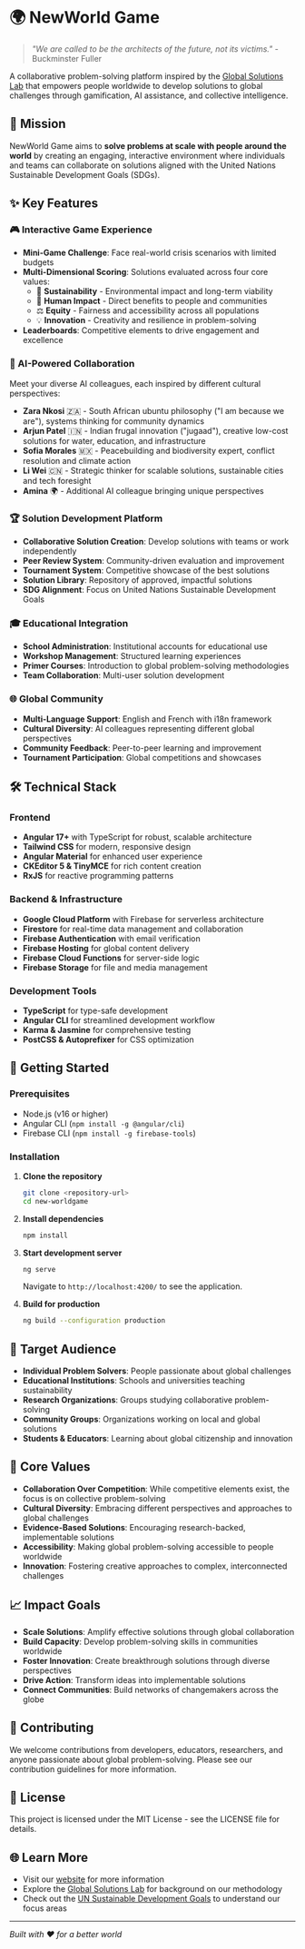 # 🌍 NewWorld Game

> *"We are called to be the architects of the future, not its victims."* - Buckminster Fuller

A collaborative problem-solving platform inspired by the [Global Solutions Lab](https://designsciencelab.com/) that empowers people worldwide to develop solutions to global challenges through gamification, AI assistance, and collective intelligence.

## 🎯 Mission

NewWorld Game aims to **solve problems at scale with people around the world** by creating an engaging, interactive environment where individuals and teams can collaborate on solutions aligned with the United Nations Sustainable Development Goals (SDGs).

## ✨ Key Features

### 🎮 Interactive Game Experience
- **Mini-Game Challenge**: Face real-world crisis scenarios with limited budgets
- **Multi-Dimensional Scoring**: Solutions evaluated across four core values:
  - 🌱 **Sustainability** - Environmental impact and long-term viability
  - 🏥 **Human Impact** - Direct benefits to people and communities
  - ⚖️ **Equity** - Fairness and accessibility across all populations
  - 💡 **Innovation** - Creativity and resilience in problem-solving
- **Leaderboards**: Competitive elements to drive engagement and excellence

### 🤖 AI-Powered Collaboration
Meet your diverse AI colleagues, each inspired by different cultural perspectives:

- **Zara Nkosi** 🇿🇦 - South African ubuntu philosophy ("I am because we are"), systems thinking for community dynamics
- **Arjun Patel** 🇮🇳 - Indian frugal innovation ("jugaad"), creative low-cost solutions for water, education, and infrastructure
- **Sofia Morales** 🇲🇽 - Peacebuilding and biodiversity expert, conflict resolution and climate action
- **Li Wei** 🇨🇳 - Strategic thinker for scalable solutions, sustainable cities and tech foresight
- **Amina** 🌍 - Additional AI colleague bringing unique perspectives

### 🏆 Solution Development Platform
- **Collaborative Solution Creation**: Develop solutions with teams or work independently
- **Peer Review System**: Community-driven evaluation and improvement
- **Tournament System**: Competitive showcase of the best solutions
- **Solution Library**: Repository of approved, impactful solutions
- **SDG Alignment**: Focus on United Nations Sustainable Development Goals

### 🎓 Educational Integration
- **School Administration**: Institutional accounts for educational use
- **Workshop Management**: Structured learning experiences
- **Primer Courses**: Introduction to global problem-solving methodologies
- **Team Collaboration**: Multi-user solution development

### 🌐 Global Community
- **Multi-Language Support**: English and French with i18n framework
- **Cultural Diversity**: AI colleagues representing different global perspectives
- **Community Feedback**: Peer-to-peer learning and improvement
- **Tournament Participation**: Global competitions and showcases

## 🛠️ Technical Stack

### Frontend
- **Angular 17+** with TypeScript for robust, scalable architecture
- **Tailwind CSS** for modern, responsive design
- **Angular Material** for enhanced user experience
- **CKEditor 5 & TinyMCE** for rich content creation
- **RxJS** for reactive programming patterns

### Backend & Infrastructure
- **Google Cloud Platform** with Firebase for serverless architecture
- **Firestore** for real-time data management and collaboration
- **Firebase Authentication** with email verification
- **Firebase Hosting** for global content delivery
- **Firebase Cloud Functions** for server-side logic
- **Firebase Storage** for file and media management

### Development Tools
- **TypeScript** for type-safe development
- **Angular CLI** for streamlined development workflow
- **Karma & Jasmine** for comprehensive testing
- **PostCSS & Autoprefixer** for CSS optimization

## 🚀 Getting Started

### Prerequisites
- Node.js (v16 or higher)
- Angular CLI (`npm install -g @angular/cli`)
- Firebase CLI (`npm install -g firebase-tools`)

### Installation

1. **Clone the repository**
   ```bash
   git clone <repository-url>
   cd new-worldgame
   ```

2. **Install dependencies**
   ```bash
   npm install
   ```

3. **Start development server**
   ```bash
   ng serve
   ```
   Navigate to `http://localhost:4200/` to see the application.

4. **Build for production**
   ```bash
   ng build --configuration production
   ```

## 🎯 Target Audience

- **Individual Problem Solvers**: People passionate about global challenges
- **Educational Institutions**: Schools and universities teaching sustainability
- **Research Organizations**: Groups studying collaborative problem-solving
- **Community Groups**: Organizations working on local and global solutions
- **Students & Educators**: Learning about global citizenship and innovation

## 🌟 Core Values

- **Collaboration Over Competition**: While competitive elements exist, the focus is on collective problem-solving
- **Cultural Diversity**: Embracing different perspectives and approaches to global challenges
- **Evidence-Based Solutions**: Encouraging research-backed, implementable solutions
- **Accessibility**: Making global problem-solving accessible to people worldwide
- **Innovation**: Fostering creative approaches to complex, interconnected challenges

## 📈 Impact Goals

- **Scale Solutions**: Amplify effective solutions through global collaboration
- **Build Capacity**: Develop problem-solving skills in communities worldwide
- **Foster Innovation**: Create breakthrough solutions through diverse perspectives
- **Drive Action**: Transform ideas into implementable solutions
- **Connect Communities**: Build networks of changemakers across the globe

## 🤝 Contributing

We welcome contributions from developers, educators, researchers, and anyone passionate about global problem-solving. Please see our contribution guidelines for more information.

## 📄 License

This project is licensed under the MIT License - see the LICENSE file for details.

## 🌐 Learn More

- Visit our [website](https://newworld-game.com) for more information
- Explore the [Global Solutions Lab](https://designsciencelab.com/) for background on our methodology
- Check out the [UN Sustainable Development Goals](https://sdgs.un.org/goals) to understand our focus areas

---

*Built with ❤️ for a better world*